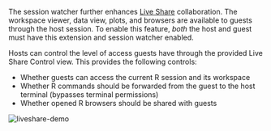 The session watcher further enhances [Live Share](https://code.visualstudio.com/learn/collaboration/live-share) collaboration.
The workspace viewer, data view, plots, and browsers are available to guests through the host session.
To enable this feature, *both* the host and guest must have this extension and session watcher enabled.

Hosts can control the level of access guests have through the provided Live Share Control view. This provides the following controls:

* Whether guests can access the current R session and its workspace
* Whether R commands should be forwarded from the guest to the host terminal (bypasses terminal permissions)
* Whether opened R browsers should be shared with guests

![liveshare-demo](https://user-images.githubusercontent.com/4662568/122426342-c1fb2980-cfc2-11eb-8a49-b596c3bfd1c7.gif)
